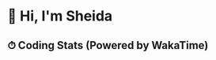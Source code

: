 # 👋 Hi, I'm Sheida  

## ⏱ Coding Stats (Powered by WakaTime)  
<!--START_SECTION:waka-->
<!--END_SECTION:waka-->

